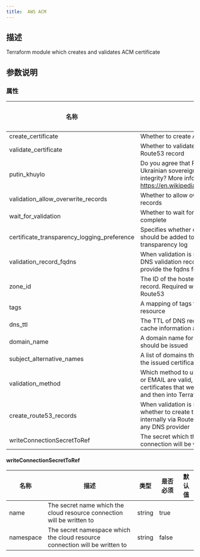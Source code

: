 ```yaml
---
title:  AWS ACM
---
```


## 描述

Terraform module which creates and validates ACM certificate

## 参数说明


### 属性

 名称 | 描述 | 类型 | 是否必须 | 默认值 
 ------------ | ------------- | ------------- | ------------- | ------------- 
 create_certificate | Whether to create ACM certificate | bool | false |  
 validate_certificate | Whether to validate certificate by creating Route53 record | bool | false |  
 putin_khuylo | Do you agree that Putin doesn't respect Ukrainian sovereignty and territorial integrity? More info: https://en.wikipedia.org/wiki/Putin_khuylo! | bool | false |  
 validation_allow_overwrite_records | Whether to allow overwrite of Route53 records | bool | false |  
 wait_for_validation | Whether to wait for the validation to complete | bool | false |  
 certificate_transparency_logging_preference | Specifies whether certificate details should be added to a certificate transparency log | bool | false |  
 validation_record_fqdns | When validation is set to DNS and the DNS validation records are set externally, provide the fqdns for the validation | list(string) | false |  
 zone_id | The ID of the hosted zone to contain this record. Required when validating via Route53 | string | false |  
 tags | A mapping of tags to assign to the resource | map(string) | false |  
 dns_ttl | The TTL of DNS recursive resolvers to cache information about this record. | number | false |  
 domain_name | A domain name for which the certificate should be issued | string | false |  
 subject_alternative_names | A list of domains that should be SANs in the issued certificate | list(string) | false |  
 validation_method | Which method to use for validation. DNS or EMAIL are valid, NONE can be used for certificates that were imported into ACM and then into Terraform. | string | false |  
 create_route53_records | When validation is set to DNS, define whether to create the DNS records internally via Route53 or externally using any DNS provider | bool | false |  
 writeConnectionSecretToRef | The secret which the cloud resource connection will be written to | [writeConnectionSecretToRef](#writeConnectionSecretToRef) | false |  


#### writeConnectionSecretToRef

 名称 | 描述 | 类型 | 是否必须 | 默认值 
 ------------ | ------------- | ------------- | ------------- | ------------- 
 name | The secret name which the cloud resource connection will be written to | string | true |  
 namespace | The secret namespace which the cloud resource connection will be written to | string | false |  
